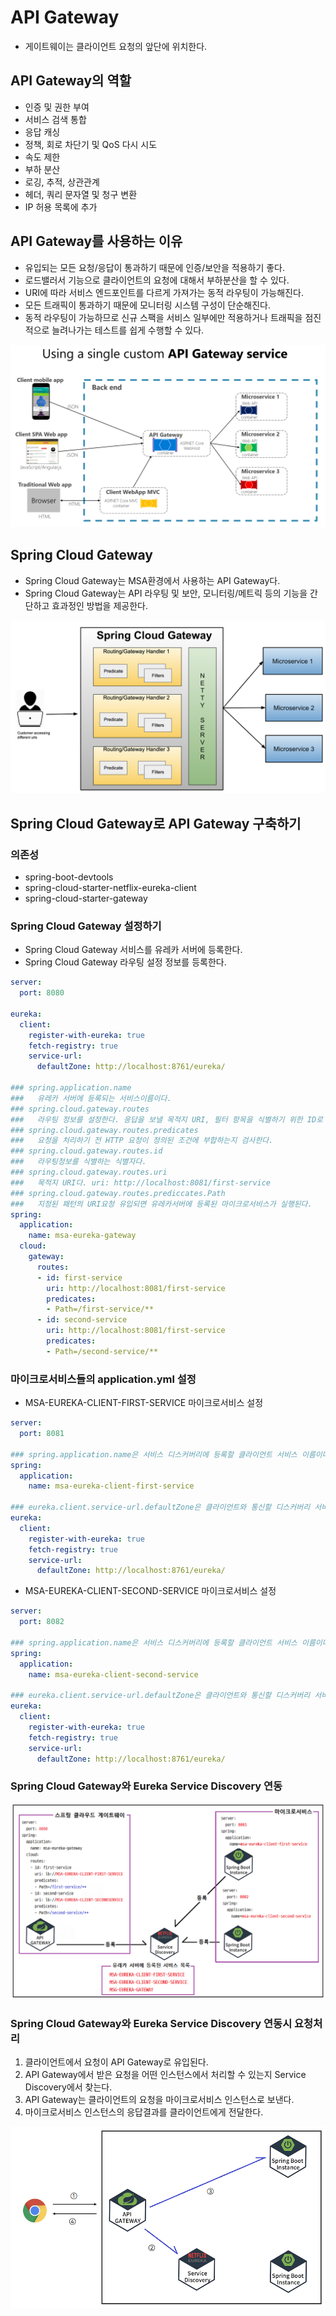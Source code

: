 # API Gateway

- 게이트웨이는 클라이언트 요청의 앞단에 위치한다.

## API Gateway의 역할

- 인증 및 권한 부여
- 서비스 검색 통합
- 응답 캐싱
- 정책, 회로 차단기 및 QoS 다시 시도
- 속도 제한
- 부하 분산
- 로깅, 추적, 상관관계
- 헤더, 쿼리 문자열 및 청구 변환
- IP 허용 목록에 추가

## API Gateway를 사용하는 이유

- 유입되는 모든 요청/응답이 통과하기 때문에 인증/보안을 적용하기 좋다.
- 로드밸러서 기능으로 클라이언트의 요청에 대해서 부하분산을 할 수 있다.
- URI에 따라 서비스 엔드포인트를 다르게 가져가는 동적 라우팅이 가능해진다.
- 모든 트래픽이 통과하기 때문에 모니터링 시스템 구성이 단순해진다.
- 동적 라우팅이 가능하므로 신규 스팩을 서비스 일부에만 적용하거나 트래픽을 점진적으로 늘려나가는 테스트를 쉽게 수행할 수 있다.

![API Gateway](../images/api-gateway.png)

## Spring Cloud Gateway

- Spring Cloud Gateway는 MSA환경에서 사용하는 API Gateway다.
- Spring Cloud Gateway는 API 라우팅 및 보안, 모니터링/메트릭 등의 기능을 간단하고 효과정인 방법을 제공한다.

![Spring Cloud Gateway](../images/spring-cloud-gateway.png)

## Spring Cloud Gateway로 API Gateway 구축하기

### 의존성

- spring-boot-devtools
- spring-cloud-starter-netflix-eureka-client
- spring-cloud-starter-gateway

### Spring Cloud Gateway 설정하기

- Spring Cloud Gateway 서비스를 유레카 서버에 등록한다.
- Spring Cloud Gateway 라우팅 설정 정보를 등록한다.

```yml
server:
  port: 8080
  
eureka:
  client:
    register-with-eureka: true
    fetch-registry: true
    service-url:
      defaultZone: http://localhost:8761/eureka/

### spring.application.name
###   유레카 서버에 등록되는 서비스이름이다.
### spring.cloud.gateway.routes
###   라우팅 정보를 설정한다. 응답을 보낼 목적지 URI, 필터 항목을 식별하기 위한 ID로  구성된다.
### spring.cloud.gateway.routes.predicates
###   요청을 처리하기 전 HTTP 요청이 정의된 조건에 부합하는지 검사한다.
### spring.cloud.gateway.routes.id
###   라우팅정보를 식별하는 식별자다.
### spring.cloud.gateway.routes.uri
###   목적지 URI다. uri: http://localhost:8081/first-service
### spring.cloud.gateway.routes.prediccates.Path
###   지정된 패턴의 URI요청 유입되면 유레카서버에 등록된 마이크로서비스가 실행된다.
spring:
  application:
    name: msa-eureka-gateway
  cloud:
    gateway:
      routes:
      - id: first-service
        uri: http://localhost:8081/first-service
        predicates:
        - Path=/first-service/**
      - id: second-service
        uri: http://localhost:8081/first-service
        predicates:
        - Path=/second-service/**
```

### 마이크로서비스들의 application.yml 설정

- MSA-EUREKA-CLIENT-FIRST-SERVICE 마이크로서비스 설정

```yml
server:
  port: 8081

### spring.application.name은 서비스 디스커버리에 등록할 클라이언트 서비스 이름이다.
spring:
  application:
    name: msa-eureka-client-first-service
    
### eureka.client.service-url.defaultZone은 클라이언트와 통신할 디스커버리 서버 주소를 설정한다.
eureka:
  client:
    register-with-eureka: true
    fetch-registry: true
    service-url:
      defaultZone: http://localhost:8761/eureka/
```

- MSA-EUREKA-CLIENT-SECOND-SERVICE 마이크로서비스 설정

```yml
server:
  port: 8082

### spring.application.name은 서비스 디스커버리에 등록할 클라이언트 서비스 이름이다.
spring:
  application:
    name: msa-eureka-client-second-service
    
### eureka.client.service-url.defaultZone은 클라이언트와 통신할 디스커버리 서버 주소를 설정한다.
eureka:
  client:
    register-with-eureka: true
    fetch-registry: true
    service-url:
      defaultZone: http://localhost:8761/eureka/
```

### Spring Cloud Gateway와 Eureka Service Discovery 연동

![Spring Cloud Gateway와 Eureka Service Discovery 연동](../images/api-gateway-2.png)

### Spring Cloud Gateway와 Eureka Service Discovery 연동시 요청처리

1. 클라이언트에서 요청이 API Gateway로 유입된다.
2. API Gateway에서 받은 요청을 어떤 인스턴스에서 처리할 수 있는지 Service Discovery에서 찾는다.
3. API Gateway는 클라이언트의 요청을 마이크로서비스 인스턴스로 보낸다.
4. 마이크로서비스 인스턴스의 응답결과를 클라이언트에게 전달한다.

![Spring Cloud Gateway와 Eureka Service Discovery 연동시 요청처리](../images/api-gateway-3.png)
